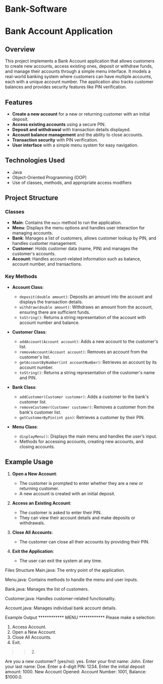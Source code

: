 # Bank-Software

# Bank Account Application

## Overview
This project implements a Bank Account application that allows customers to create new accounts, access existing ones, deposit or withdraw funds, and manage their accounts through a simple menu interface. It models a real-world banking system where customers can have multiple accounts, each with a unique account number. The application also tracks customer balances and provides security features like PIN verification.

## Features
- **Create a new account** for a new or returning customer with an initial deposit.
- **Access existing accounts** using a secure PIN.
- **Deposit and withdrawal** with transaction details displayed.
- **Account balance management** and the ability to close accounts.
- **Transaction security** with PIN verification.
- **User interface** with a simple menu system for easy navigation.

## Technologies Used
- Java
- Object-Oriented Programming (OOP)
- Use of classes, methods, and appropriate access modifiers

## Project Structure

### Classes
- **Main**: Contains the `main` method to run the application.
- **Menu**: Displays the menu options and handles user interaction for managing accounts.
- **Bank**: Manages a list of customers, allows customer lookup by PIN, and handles customer management.
- **Customer**: Holds customer data (name, PIN) and manages the customer's accounts.
- **Account**: Handles account-related information such as balance, account number, and transactions.

### Key Methods
- **Account Class**:
  - `deposit(double amount)`: Deposits an amount into the account and displays the transaction details.
  - `withdraw(double amount)`: Withdraws an amount from the account, ensuring there are sufficient funds.
  - `toString()`: Returns a string representation of the account with account number and balance.
  
- **Customer Class**:
  - `addAccount(Account account)`: Adds a new account to the customer's list.
  - `removeAccount(Account account)`: Removes an account from the customer's list.
  - `getAccountByNumber(int accountNumber)`: Retrieves an account by its account number.
  - `toString()`: Returns a string representation of the customer's name and PIN.

- **Bank Class**:
  - `addCustomer(Customer customer)`: Adds a customer to the bank's customer list.
  - `removeCustomer(Customer customer)`: Removes a customer from the bank's customer list.
  - `getCustomerByPin(int pin)`: Retrieves a customer by their PIN.

- **Menu Class**:
  - `displayMenu()`: Displays the main menu and handles the user’s input.
  - Methods for accessing accounts, creating new accounts, and closing accounts.

## Example Usage
1. **Open a New Account**:
   - The customer is prompted to enter whether they are a new or returning customer.
   - A new account is created with an initial deposit.

2. **Access an Existing Account**:
   - The customer is asked to enter their PIN.
   - They can view their account details and make deposits or withdrawals.

3. **Close All Accounts**:
   - The customer can close all their accounts by providing their PIN.

4. **Exit the Application**:
   - The user can exit the system at any time.

Files Structure
Main.java: The entry point of the application.

Menu.java: Contains methods to handle the menu and user inputs.

Bank.java: Manages the list of customers.

Customer.java: Handles customer-related functionality.

Account.java: Manages individual bank account details.

Example Output
************ MENU ************
Please make a selection: 
1) Access Account.
2) Open a New Account.
3) Close All Accounts.
4) Exit.
>> 2.
Are you a new customer? (yes/no): yes.
Enter your first name: John.
Enter your last name: Doe.
Enter a 4-digit PIN: 1234.
Enter the initial deposit amount: 1000.
New Account Opened: Account Number: 1001, Balance: $1000.0.

